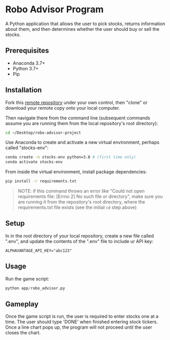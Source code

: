 # Robo Advisor Program

A Python application that allows the user to pick stocks, returns information about them, and then determines whether the user should buy or sell the stocks.

## Prerequisites

  + Anaconda 3.7+
  + Python 3.7+
  + Pip

## Installation

Fork this [remote repository](git@github.com:NikoRestifo/robo-advisor-project.git) under your own control, then "clone" or download your remote copy onto your local computer.

Then navigate there from the command line (subsequent commands assume you are running them from the local repository's root directory):

```sh
cd ~/Desktop/robo-advisor-project
```

Use Anaconda to create and activate a new virtual environment, perhaps called "stocks-env":

```sh
conda create -n stocks-env python=3.8 # (first time only)
conda activate stocks-env
```

From inside the virtual environment, install package dependencies:

```sh
pip install -r requirements.txt
```

> NOTE: if this command throws an error like "Could not open requirements file: [Errno 2] No such file or directory", make sure you are running it from the repository's root directory, where the requirements.txt file exists (see the initial `cd` step above)

## Setup

In in the root directory of your local repository, create a new file called ".env", and update the contents of the ".env" file to include ur API key:

    ALPHAVANTAGE_API_KEY="abc123"

## Usage

Run the game script:

```py
python app/robo_advisor.py

```

## Gameplay

Once the game script is run, the user is required to enter stocks one at a time. The user should type 'DONE' when finished entering stock tickers. Once a line chart pops up, the program will not proceed until the user closes the chart.
